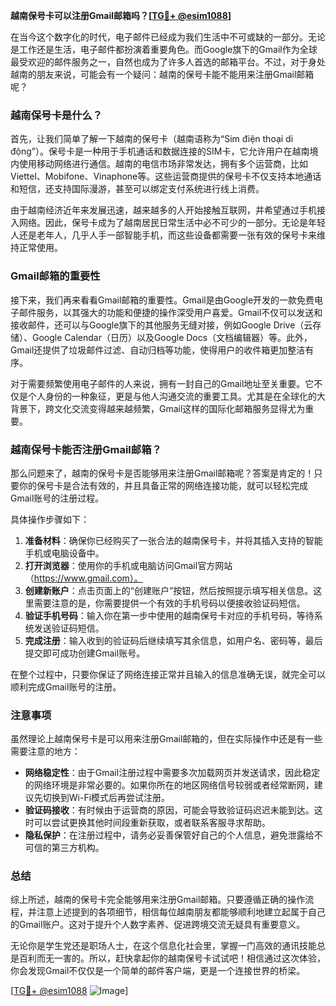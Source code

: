 **越南保号卡可以注册Gmail邮箱吗？[[TG💪+ @esim1088](https://t.me/s/esim1088)]**

在当今这个数字化的时代，电子邮件已经成为我们生活中不可或缺的一部分。无论是工作还是生活，电子邮件都扮演着重要角色。而Google旗下的Gmail作为全球最受欢迎的邮件服务之一，自然也成为了许多人首选的邮箱平台。不过，对于身处越南的朋友来说，可能会有一个疑问：越南的保号卡能不能用来注册Gmail邮箱呢？

### 越南保号卡是什么？

首先，让我们简单了解一下越南的保号卡（越南语称为“Sim điện thoại di động”）。保号卡是一种用于手机通话和数据连接的SIM卡，它允许用户在越南境内使用移动网络进行通信。越南的电信市场非常发达，拥有多个运营商，比如Viettel、Mobifone、Vinaphone等。这些运营商提供的保号卡不仅支持本地通话和短信，还支持国际漫游，甚至可以绑定支付系统进行线上消费。

由于越南经济近年来发展迅速，越来越多的人开始接触互联网，并希望通过手机接入网络。因此，保号卡成为了越南居民日常生活中必不可少的一部分。无论是年轻人还是老年人，几乎人手一部智能手机，而这些设备都需要一张有效的保号卡来维持正常使用。

### Gmail邮箱的重要性

接下来，我们再来看看Gmail邮箱的重要性。Gmail是由Google开发的一款免费电子邮件服务，以其强大的功能和便捷的操作深受用户喜爱。Gmail不仅可以发送和接收邮件，还可以与Google旗下的其他服务无缝对接，例如Google Drive（云存储）、Google Calendar（日历）以及Google Docs（文档编辑器）等。此外，Gmail还提供了垃圾邮件过滤、自动归档等功能，使得用户的收件箱更加整洁有序。

对于需要频繁使用电子邮件的人来说，拥有一封自己的Gmail地址至关重要。它不仅是个人身份的一种象征，更是与他人沟通交流的重要工具。尤其是在全球化的大背景下，跨文化交流变得越来越频繁，Gmail这样的国际化邮箱服务显得尤为重要。

### 越南保号卡能否注册Gmail邮箱？

那么问题来了，越南的保号卡是否能够用来注册Gmail邮箱呢？答案是肯定的！只要你的保号卡是合法有效的，并且具备正常的网络连接功能，就可以轻松完成Gmail账号的注册过程。

具体操作步骤如下：
1. **准备材料**：确保你已经购买了一张合法的越南保号卡，并将其插入支持的智能手机或电脑设备中。
2. **打开浏览器**：使用你的手机或电脑访问Gmail官方网站（https://www.gmail.com）。
3. **创建新账户**：点击页面上的“创建账户”按钮，然后按照提示填写相关信息。这里需要注意的是，你需要提供一个有效的手机号码以便接收验证码短信。
4. **验证手机号码**：输入你在第一步中使用的越南保号卡对应的手机号码，等待系统发送验证码短信。
5. **完成注册**：输入收到的验证码后继续填写其余信息，如用户名、密码等，最后提交即可成功创建Gmail账号。

在整个过程中，只要你保证了网络连接正常并且输入的信息准确无误，就完全可以顺利完成Gmail账号的注册。

### 注意事项

虽然理论上越南保号卡是可以用来注册Gmail邮箱的，但在实际操作中还是有一些需要注意的地方：

- **网络稳定性**：由于Gmail注册过程中需要多次加载网页并发送请求，因此稳定的网络环境是非常必要的。如果你所在的地区网络信号较弱或者经常断网，建议先切换到Wi-Fi模式后再尝试注册。
- **验证码接收**：有时候由于运营商的原因，可能会导致验证码迟迟未能到达。这时可以尝试更换其他时间段重新获取，或者联系客服寻求帮助。
- **隐私保护**：在注册过程中，请务必妥善保管好自己的个人信息，避免泄露给不可信的第三方机构。

### 总结

综上所述，越南的保号卡完全能够用来注册Gmail邮箱。只要遵循正确的操作流程，并注意上述提到的各项细节，相信每位越南朋友都能够顺利地建立起属于自己的Gmail账户。这对于提升个人数字素养、促进跨境交流无疑具有重要意义。

无论你是学生党还是职场人士，在这个信息化社会里，掌握一门高效的通讯技能总是百利而无一害的。所以，赶快拿起你的越南保号卡试试吧！相信通过这次体验，你会发现Gmail不仅仅是一个简单的邮件客户端，更是一个连接世界的桥梁。

[[TG💪+ @esim1088](https://t.me/s/esim1088) ![Image](https://i.postimg.cc/4NQfJmqS/Snipaste-2025-05-13-00-14-12.png)]